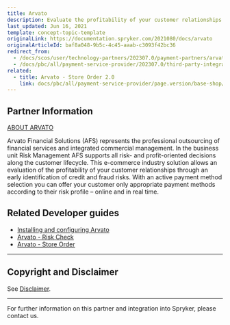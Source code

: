 ```yaml
---
title: Arvato
description: Evaluate the profitability of your customer relationships through early identification of credit and fraud risks by integrating the Arvato module into the Spryker Commerce OS.
last_updated: Jun 16, 2021
template: concept-topic-template
originalLink: https://documentation.spryker.com/2021080/docs/arvato
originalArticleId: baf8a048-9b5c-4c45-aaab-c3093f42bc36
redirect_from:
  - /docs/scos/user/technology-partners/202307.0/payment-partners/arvato.html
  - /docs/pbc/all/payment-service-provider/202307.0/third-party-integrations/arvato/arvato.html
related:
  - title: Arvato - Store Order 2.0
    link: docs/pbc/all/payment-service-provider/page.version/base-shop/third-party-integrations/arvato/arvato-store-order.html
---
```


## Partner Information

[ABOUT ARVATO](https://finance.arvato.com//de.html)

 Arvato Financial Solutions (AFS) represents the professional outsourcing of financial services and integrated commercial management. In the business unit Risk Management AFS supports all risk- and profit-oriented decisions along the customer lifecycle. This e-commerce industry solution allows an evaluation of the profitability of your customer relationships through an early identification of credit and fraud risks. With an active payment method selection you can offer your customer only appropriate payment methods according to their risk profile – online and in real time.

 ## Related Developer guides

 * [Installing and configuring Arvato](/docs/pbc/all/payment-service-provider/{{page.version}}/base-shop/third-party-integrations/arvato/install-and-configure-arvato.html)
 * [Arvato - Risk Check](/docs/pbc/all/payment-service-provider/{{page.version}}/base-shop/third-party-integrations/arvato/arvato-risk-check.html)
 * [Arvato - Store Order](/docs/pbc/all/payment-service-provider/{{page.version}}/base-shop/third-party-integrations/arvato/arvato-store-order.html)  


---

## Copyright and Disclaimer

See [Disclaimer](https://github.com/spryker/spryker-documentation).

---
For further information on this partner and integration into Spryker, please contact us.

<div class="hubspot-form js-hubspot-form" data-portal-id="2770802" data-form-id="163e11fb-e833-4638-86ae-a2ca4b929a41" id="hubspot-1"></div>
